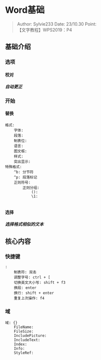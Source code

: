# Word基础

> Author: Sylvie233
> Date: 23/10.30
> Point:  
> 	【文字教程】WPS2019：P4

## 基础介绍
### 选项

#### 校对

##### 自动更正


### 开始

#### 替换

```
格式:
	字体:
	段落:
	制表位:
	语言:
	图文框:
	样式:
	突出显示:
特殊格式:
	^b: 分节符
	^p: 段落标记
	正则符号:
		正则分组:
			():
			\1:
		
```


#### 选择

##### 选择格式相似的文本




## 核心内容


### 快捷键

```
:
	制表符: 双击
	调整字号: ctrl + [
	切换英文大小写: shift + f3
	换段: enter
	换行: shift + enter
	重复上次操作: f4
```


### 域

```
域: {}
	FileName:
	FileSize:
	IncludePicture:
	IncludeText:
	Index:
	Info:
	StyleRef:
		
```